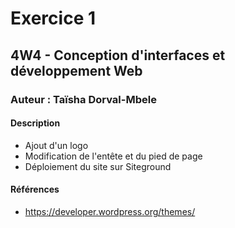 # Exercice 1
## 4W4 - Conception d'interfaces et développement Web
### Auteur : Taïsha Dorval-Mbele
#### Description
- Ajout d'un logo
- Modification de l'entête et du pied de page
- Déploiement du site sur Siteground

#### Références
- https://developer.wordpress.org/themes/